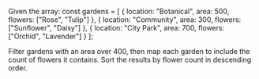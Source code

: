 Given the array:
const gardens = [
{ location: "Botanical", area: 500, flowers: ["Rose", "Tulip"] },
{ location: "Community", area: 300, flowers: ["Sunflower", "Daisy"] },
{ location: "City Park", area: 700, flowers: ["Orchid", "Lavender"] }
];

Filter gardens with an area over 400, then map each garden to include the count of flowers it contains. Sort the results by flower count in descending order.
